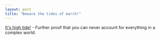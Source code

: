 ```yaml
---
layout: post
title: "Beware the tides of march!"
---
```




<a href="http://use.perl.org/~godoy/journal/9361">It's high tide!</a> - Further proof that you can never account for everything in a complex world.



